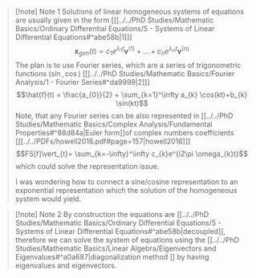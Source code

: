 >[!note] Note 1
> Solutions of linear homogeneous systems of equations are usually given in the form \[[[../../PhD Studies/Mathematic Basics/Ordinary Differential Equations/5 - Systems of Linear  Differential Equations#^abe58b|1]]]
> $$\mathbf{x}_{gen}(t)= c_{1}e^{\lambda_{1}t}\mathbf{v}^{(1)}+\dots+c_{n}e^{\lambda_{n}t}\mathbf{v}^{(n)}$$
> The plan is to use Fourier series, which are a series of trigonometric functions ($\sin, \cos$) \[[[../../PhD Studies/Mathematic Basics/Fourier Analysis/1 -  Fourier Series#^da9999|2]]]
> $$\hat{f}(t) = \frac{a_{0}}{2} + \sum_{k=1}^\infty a_{k} \cos(kt)+b_{k} \sin(kt)$$
> Note, that any Fourier series can be also represented in [[../../PhD Studies/Mathematic Basics/Complex Analysis/Fundamental Properties#^88d84a|Euler form]]of complex numbers coefficients \[[[../../PDFs/howell2016.pdf#page=157|howell2016]]]
> $$FS[f]\vert_{t}= \sum_{k=-\infty}^\infty c_{k}e^{i2\pi \omega_{k}t}$$
> which could solve the representation issue.
> 
> I was wondering how to connect a sine/cosine representation to an exponential representation which the solution of the homogeneous system would yield.

>[!note] Note 2
>By construction the equations are [[../../PhD Studies/Mathematic Basics/Ordinary Differential Equations/5 - Systems of Linear  Differential Equations#^abe58b|decoupled]], therefore we can solve the system of equations using the [[../../PhD Studies/Mathematic Basics/Linear Algebra/Eigenvectors and Eigenvalues#^a0a687|diagonalization method ]] by having eigenvalues and eigenvectors.


